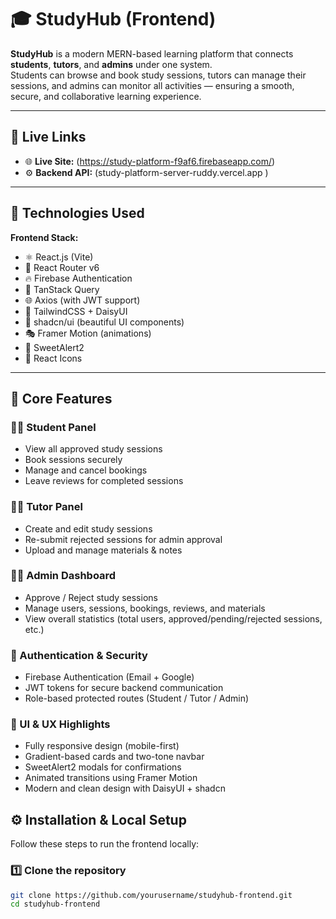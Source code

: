 # 🎓 StudyHub (Frontend)

**StudyHub** is a modern MERN-based learning platform that connects **students**, **tutors**, and **admins** under one system.  
Students can browse and book study sessions, tutors can manage their sessions, and admins can monitor all activities — ensuring a smooth, secure, and collaborative learning experience.

---

## 🚀 Live Links

- 🌐 **Live Site:** (https://study-platform-f9af6.firebaseapp.com/)
- ⚙️ **Backend API:** (study-platform-server-ruddy.vercel.app )

---

## 🧠 Technologies Used

**Frontend Stack:**
- ⚛️ React.js (Vite)
- 🔀 React Router v6
- 🔥 Firebase Authentication
- 🔄 TanStack Query
- 🌐 Axios (with JWT support)
- 🎨 TailwindCSS + DaisyUI
- 💅 shadcn/ui (beautiful UI components)
- 🎭 Framer Motion (animations)
- 🍬 SweetAlert2
- 🧩 React Icons

---

## 🌟 Core Features

### 👨‍🎓 Student Panel
- View all approved study sessions  
- Book sessions securely  
- Manage and cancel bookings  
- Leave reviews for completed sessions  

### 👨‍🏫 Tutor Panel
- Create and edit study sessions  
- Re-submit rejected sessions for admin approval  
- Upload and manage materials & notes  

### 🧑‍💼 Admin Dashboard
- Approve / Reject study sessions  
- Manage users, sessions, bookings, reviews, and materials  
- View overall statistics (total users, approved/pending/rejected sessions, etc.)

### 🔐 Authentication & Security
- Firebase Authentication (Email + Google)  
- JWT tokens for secure backend communication  
- Role-based protected routes (Student / Tutor / Admin)

### 💎 UI & UX Highlights
- Fully responsive design (mobile-first)  
- Gradient-based cards and two-tone navbar  
- SweetAlert2 modals for confirmations  
- Animated transitions using Framer Motion  
- Modern and clean design with DaisyUI + shadcn  





## ⚙️ Installation & Local Setup

Follow these steps to run the frontend locally:

### 1️⃣ Clone the repository
```bash
git clone https://github.com/yourusername/studyhub-frontend.git
cd studyhub-frontend
